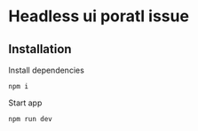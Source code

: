 # Headless ui poratl issue

## Installation

Install dependencies

```
npm i
```

Start app

```
npm run dev
```
